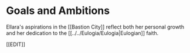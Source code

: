 # Goals and Ambitions

Ellara's aspirations in the [[Bastion City]] reflect both her personal growth and her dedication to the [[../../Eulogia/Eulogia|Eulogian]] faith.

[[EDIT]]